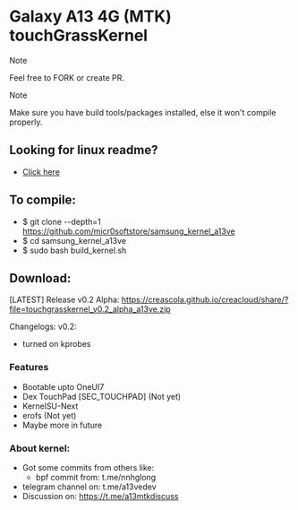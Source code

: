 # Galaxy A13 4G (MTK) touchGrassKernel

> [!NOTE]
> Feel free to FORK or create PR.

> [!NOTE]
> Make sure you have build tools/packages installed, else it won't compile properly.

## Looking for linux readme?
- [Click here](https://github.com/micr0softstore/samsung_kernel_a13ve/blob/OneUI7/README)

## To compile:
- $ git clone --depth=1 https://github.com/micr0softstore/samsung_kernel_a13ve
- $ cd samsung_kernel_a13ve
- $ sudo bash build_kernel.sh

## Download:
[LATEST] Release v0.2 Alpha:
https://creascola.github.io/creacloud/share/?file=touchgrasskernel_v0.2_alpha_a13ve.zip

Changelogs:
v0.2:
- turned on kprobes

### Features
- Bootable upto OneUI7
- Dex TouchPad [SEC_TOUCHPAD] (Not yet)
- KernelSU-Next
- erofs (Not yet)
- Maybe more in future

### About kernel:
- Got some commits from others like:
  - bpf commit from: t.me/nnhglong
- telegram channel on: t.me/a13vedev
- Discussion on: https://t.me/a13mtkdiscuss
